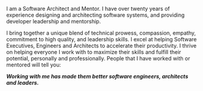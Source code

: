   
  <p>
  I am a Software Architect and Mentor. I have over twenty years of experience designing and architecting software systems, and providing developer leadership and mentorship.
  </p>

  <p>
  I bring together a unique blend of technical prowess, compassion, empathy, commitment to high quality, and leadership skills. I excel at helping Software Executives, Engineers and Architects to accelerate their productivity. I thrive on helping everyone I work with to maximize their skills and fulfill their potential, personally and professionally. People that I have worked with or mentored will tell you:
  </p>

  <p>
  <em><strong>Working with me has made them better software engineers, architects and leaders.</strong></em>  
  </p>
